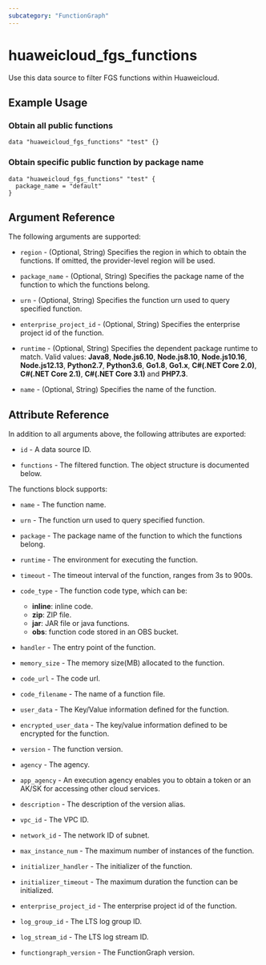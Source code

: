 ```yaml
---
subcategory: "FunctionGraph"
---
```


# huaweicloud_fgs_functions

Use this data source to filter FGS functions within Huaweicloud.

## Example Usage

### Obtain all public functions

```hcl
data "huaweicloud_fgs_functions" "test" {}
```

### Obtain specific public function by package name

```hcl
data "huaweicloud_fgs_functions" "test" {
  package_name = "default"
}
```

## Argument Reference

The following arguments are supported:

* `region` - (Optional, String) Specifies the region in which to obtain the functions.
  If omitted, the provider-level region will be used.

* `package_name` - (Optional, String) Specifies the package name of the function to which the functions belong.

* `urn` - (Optional, String) Specifies the function urn used to query specified function.

* `enterprise_project_id` - (Optional, String) Specifies the enterprise project id of the function.

* `runtime` - (Optional, String) Specifies the dependent package runtime to match. Valid values: **Java8**,
  **Node.js6.10**, **Node.js8.10**, **Node.js10.16**, **Node.js12.13**, **Python2.7**, **Python3.6**, **Go1.8**,
  **Go1.x**, **C#(.NET Core 2.0)**, **C#(.NET Core 2.1)**, **C#(.NET Core 3.1)** and **PHP7.3**.

* `name` - (Optional, String) Specifies the name of the function.

## Attribute Reference

In addition to all arguments above, the following attributes are exported:

* `id` - A data source ID.

* `functions` - The filtered function. The object structure is documented below.

The functions block supports:

* `name` - The function name.

* `urn` - The function urn used to query specified function.

* `package` - The package name of the function to which the functions belong.

* `runtime` - The environment for executing the function.

* `timeout` - The timeout interval of the function, ranges from 3s to 900s.

* `code_type` - The function code type, which can be:
  + **inline**: inline code.
  + **zip**: ZIP file.
  + **jar**: JAR file or java functions.
  + **obs**: function code stored in an OBS bucket.

* `handler` - The entry point of the function.

* `memory_size` - The memory size(MB) allocated to the function.

* `code_url` - The code url.

* `code_filename` - The name of a function file.

* `user_data` - The Key/Value information defined for the function.

* `encrypted_user_data` - The key/value information defined to be encrypted for the function.

* `version` - The function version.

* `agency` - The agency.

* `app_agency` - An execution agency enables you to obtain a token or an AK/SK for
  accessing other cloud services.

* `description` - The description of the version alias.

* `vpc_id` - The VPC ID.

* `network_id` - The network ID of subnet.

* `max_instance_num` - The maximum number of instances of the function.  

* `initializer_handler` - The initializer of the function.

* `initializer_timeout` - The maximum duration the function can be initialized.

* `enterprise_project_id` - The enterprise project id of the function.

* `log_group_id` - The LTS log group ID.

* `log_stream_id` - The LTS log stream ID.

* `functiongraph_version` - The FunctionGraph version.
